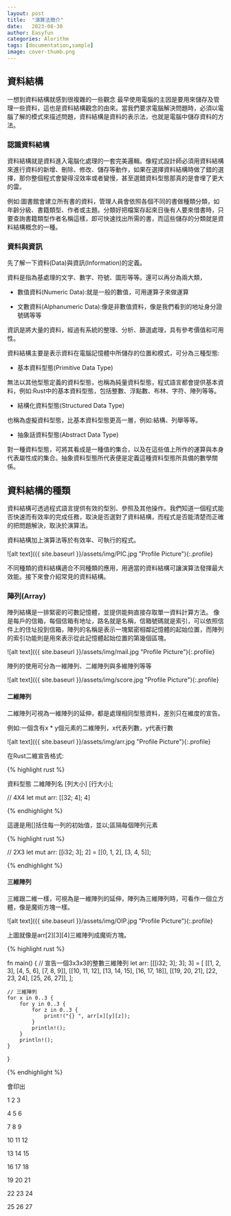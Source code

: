 ```yaml
---
layout: post
title:  "演算法簡介"
date:   2023-08-30
author: Easyfun
categories: Alorithm
tags: [documentation,sample]
image: cover-thumb.png
---
```


## 資料結構

一想到資料結構就感到很複雜的一些觀念
最早使用電腦的主因是要用來儲存及管理一些資料，這也是資料結構觀念的由來。當我們要求電腦解決問題時，必須以電腦了解的模式來描述問題，資料結構是資料的表示法，也就是電腦中儲存資料的方法。

### 認識資料結構

資料結構就是資料進入電腦化處理的一套完美邏輯。像程式設計師必須用資料結構來進行資料的新增、刪除、修改、儲存等動作，如果在選擇資料結構時做了錯的選擇，那你整個程式會變得沒效率或者變慢，甚至選錯資料型態那真的是會埋了更大的雷。

例如:圖書館會建立所有書的資料，管理人員會依照各個不同的書做種類分類，如年齡分級、書籍類型、作者或主題。分類好把檔案存起來日後有人要來借書時，只要查詢書籍類型作者名稱這樣，即可快速找出所需的書，而這些儲存的分類就是資料結構概念的一種。

### 資料與資訊

先了解一下資料(Data)與資訊(Information)的定義。

資料是指為基處理的文字、數字、符號、圖形等等。還可以再分為兩大類，

* 數值資料(Numeric Data):就是一般的數值，可用運算子來做運算

* 文數資料(Alphanumeric Data):像是非數值資料，像是我們看到的地址身分證號碼等等

資訊是將大量的資料，經過有系統的整理、分析、篩選處理，具有參考價值和可用性。

資料結構主要是表示資料在電腦記憶體中所儲存的位置和模式，可分為三種型態:

* 基本資料型態(Primitive Data Type)

無法以其他型態定義的資料型態，也稱為純量資料型態，程式語言都會提供基本資料，例如:Rust中的基本資料型態，包括整數、浮點數、布林、字符、陣列等等。

* 結構化資料型態(Structured Data Type)

也稱為虛擬資料型態，比基本資料型態更高一層，例如:結構、列舉等等。

* 抽象話資料型態(Abstract Data Type)

對一種資料型態，可將其看成是一種值的集合，以及在這些值上所作的運算與本身代表屬性成的集合。抽象資料型態所代表便是定義這種資料型態所具備的數學關係。

## 資料結構的種類

資料結構可透過程式語言提供有效的型別、參照及其他操作。我們知道一個程式能否快速而有效率的完成任務，取決是否選對了資料結構，而程式是否能清楚而正確的把問題解決，取決於演算法。

資料結構加上演算法等於有效率、可執行的程式。

![alt text]({{ site.baseurl }}/assets/img/PIC.jpg "Profile Picture"){:.profile}

不同種類的資料結構適合不同種類的應用，用適當的資料結構可讓演算法發揮最大效能。接下來會介紹常見的資料結構。

### 陣列(Array)

陣列結構是一排緊密的可數記憶體，並提供能夠直接存取單一資料計算方法。
像是每戶的信箱，每個信箱有地址，路名就是名稱，信箱號碼就是索引，可以依照信件上的住址投到信箱，陣列的名稱是表示一塊緊密相鄰記憶體的起始位置，而陣列的索引功能則是用來表示從此記憶體起始位置的第幾個區塊。

![alt text]({{ site.baseurl }}/assets/img/mail.jpg "Profile Picture"){:.profile}

陣列的使用可分為一維陣列、二維陣列與多維陣列等等

![alt text]({{ site.baseurl }}/assets/img/score.jpg "Profile Picture"){:.profile}

#### 二維陣列

二維陣列可視為一維陣列的延伸，都是處理相同型態資料，差別只在維度的宣告。

例如:一個含有x * y個元素的二維陣列，x代表列數，y代表行數

![alt text]({{ site.baseurl }}/assets/img/arr.jpg "Profile Picture"){:.profile}

在Rust二維宣告格式:

{% highlight rust %}

資料型態 二維陣列名 [列大小] [行大小];

// 4X4
let mut arr: [[32; 4]; 4]

{% endhighlight %}

這邊是用[]括住每一列的初始值，並以;區隔每個陣列元素

{% highlight rust %}

// 2X3
let mut arr: [[i32; 3]; 2] = [[0, 1, 2], [3, 4, 5]];

{% endhighlight %}

#### 三維陣列

三維跟二維一樣，可視為是一維陣列的延伸，陣列為三維陣列時，可看作一個立方體，像是魔術方塊一樣。

![alt text]({{ site.baseurl }}/assets/img/OIP.jpg "Profile Picture"){:.profile}

上圖就像是arr[2][3][4]三維陣列成魔術方塊。

{% highlight rust %}

fn main() {
    // 宣告一個3x3x3的整數三維陣列
    let arr: [[[i32; 3]; 3]; 3] = [
        [[1, 2, 3], [4, 5, 6], [7, 8, 9]],
        [[10, 11, 12], [13, 14, 15], [16, 17, 18]],
        [[19, 20, 21], [22, 23, 24], [25, 26, 27]],
    ];

    // 三維陣列
    for x in 0..3 {
        for y in 0..3 {
            for z in 0..3 {
                print!("{} ", arr[x][y][z]);
            }
            println!();
        }
        println!();
    }
}

{% endhighlight %}

會印出

1 2 3

4 5 6

7 8 9


10 11 12

13 14 15

16 17 18


19 20 21

22 23 24

25 26 27

